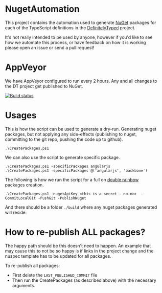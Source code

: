 NugetAutomation
==============================

This project contains the automation used to generate [NuGet](http://www.nuget.org/profiles/DefinitelyTyped) packages for each of the TypeScript definitions in the [DefinitelyTyped](https://github.com/borisyankov/DefinitelyTyped)  project.

It's not really intended to be used by anyone, however if you'd like to see how we automate this process, or have feedback on how it is working please open an issue or send a pull request!

AppVeyor
========

We have AppVeyor configured to run every 2 hours. Any and all changes to the DT project get published to NuGet.

[![Build status](https://ci.appveyor.com/api/projects/status/3447utj0gc7oo1jk/branch/master?svg=true)](https://ci.appveyor.com/project/JasonJarrett/nugetautomation/branch/master)


Usages
======

This is how the script can be used to generate a dry-run. Generating nuget packages, but not applying any side-effects (publishing to nuget, committing to the git repo, pushing the code up to github).

    .\CreatePackages.ps1

We can also use the script to generate specific package.

    .\CreatePackages.ps1 -specificPackages angularjs
    .\CreatePackages.ps1 -specificPackages @('angularjs', 'backbone')


The following is how we run the script for a full on [double rainbow](http://www.youtube.com/watch?v=OQSNhk5ICTI) packages creation.

    .\CreatePackages.ps1 -nugetApiKey <this is a secret - no-no>  -CommitLocalGit -PushGit -PublishNuget


And there should be a folder `./build` where any nuget packages generated will reside.


How to re-publish ALL packages?
===============================

The happy path should be this doesn't need to happen. An example that may cause this to not be so happy is if links in the project change and the nuspec template has to be updated for all packages.

To re-publish all packages:

- First delete the `LAST_PUBLISHED_COMMIT` file
- Then run the CreatePackages (as described above) with the necessary arguments.
